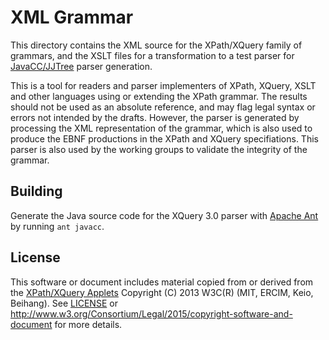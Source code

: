 # XML Grammar

This directory contains the XML source for the XPath/XQuery family 
of grammars, and the XSLT files for a transformation to a test parser 
for [JavaCC/JJTree](https://javacc.dev.java.net/) parser generation.

This is a tool for readers and parser implementers of XPath, XQuery,
XSLT and other languages using or extending the XPath grammar.  The
results should not be used as an absolute reference, and may flag
legal syntax or errors not intended by the drafts.  However, the
parser is generated by processing the XML representation of the
grammar, which is also used to produce the EBNF productions in the
XPath and XQuery specifiations.  This parser is also used by the
working groups to validate the integrity of the grammar.


## Building

Generate the Java source code for the XQuery 3.0 parser with [Apache
Ant](http://ant.apache.org) by running `ant javacc`.


## License

This software or document includes material copied from or derived
from the [XPath/XQuery Applets](https://www.w3.org/2013/01/qt-applets/)
Copyright (C) 2013 W3C(R) (MIT, ERCIM, Keio, Beihang).  See
 [LICENSE](LICENSE) or
http://www.w3.org/Consortium/Legal/2015/copyright-software-and-document
for more details.